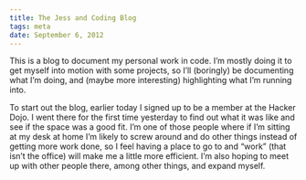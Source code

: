 ```yaml
---
title: The Jess and Coding Blog
tags: meta
date: September 6, 2012
---
```

This is a blog to document my personal work in code. I’m mostly doing it to get myself into motion with some projects, so I’ll (boringly) be documenting what I’m doing, and (maybe more interesting) highlighting what I’m running into.

To start out the blog, earlier today I signed up to be a member at the Hacker Dojo. I went there for the first time yesterday to find out what it was like and see if the space was a good fit. I’m one of those people where if I’m sitting at my desk at home I’m likely to screw around and do other things instead of getting more work done, so I feel having a place to go to and “work” (that isn’t the office) will make me a little more efficient. I’m also hoping to meet up with other people there, among other things, and expand myself.
